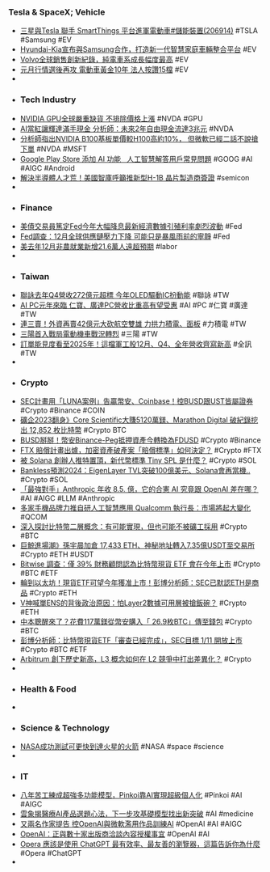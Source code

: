 ### Tesla & SpaceX; Vehicle
- [三星與Tesla 聯手 SmartThings 平台進軍電動車#儲能裝置(206914)](https://www.cool3c.com/article/206914) #TSLA #Samsung #EV
- [Hyundai-Kia宣布與Samsung合作，打造新一代智慧家庭車輛整合平台](https://news.u-car.com.tw/article/77212) #EV
- [Volvo全球銷售創新紀錄，純電車系成長幅度最高](https://news.u-car.com.tw/news/article/77211) #EV
- [元月行情選後再攻 電動車黃金10年 法人按讚15檔](https://www.ctee.com.tw/news/20240106700386-430201) #EV
-
- ### Tech Industry
- [NVIDIA GPU全球嚴重缺貨 不排除價格上漲](https://news.xfastest.com/nvidia/135835/nvidia-gpu-3/) #NVDA #GPU
- [AI當紅讓輝達滿手現金 分析師：未來2年自由現金流達3兆元](https://tw.news.yahoo.com/ai當紅讓輝達滿手現金-分析師-未來2年自由現金流達3兆元-085021208.html) #NVDA
- [分析師指出NVIDIA B100基板單價較H100高約10%， 但微軟已經二話不說搶下單](https://www.techbang.com/posts/112136-ming-chi-kuo-the-unit-price-of-nvidiab100-substrates-is-about) #NVDA #MSFT
- [Google Play Store 添加 AI 功能   人工智慧解答用戶常見問題](https://m.eprice.com.tw/mobile/talk/124/5806218/1) #GOOG #AI #AIGC #Android
- [解決半導體人才荒！美國智庫呼籲推新型H-1B 晶片製造商簽證](https://finance.technews.tw/2024/01/05/h-1b/) #semicon
-
- ### Finance
- [美債交易員篤定Fed今年大幅降息最新經濟數據引殖利率劇烈波動](https://news.cnyes.com/news/id/5425697) #Fed
- [Fed調查：12月全球供應鏈壓力下降 可能只是暴風雨前的寧靜](https://news.cnyes.com/news/id/5425725) #Fed
- [美去年12月非農就業新增21.6萬人遠超預期](https://news.cnyes.com/news/id/5425515) #labor
-
- ### Taiwan
- [聯詠去年Q4營收272億元超標 今年OLED驅動IC扮動能](https://news.cnyes.com/news/id/5425438) #聯詠 #TW
- [AI PC元年來臨 仁寶、廣達PC營收比重高有望受惠](https://news.cnyes.com/news/id/5425341) #AI #PC #仁寶 #廣達 #TW
- [連三賣！外資再賣42億元大砍航空雙雄 力拱力積電、面板](https://news.cnyes.com/news/id/5425561) #力積電 #TW
- [三陽首入戰局電動機車戰況轉烈](https://www.ctee.com.tw/news/20240105700116-439901) #三陽 #TW
- [訂單能見度看至2025年！這檔軍工股12月、Q4、全年營收齊寫新高](https://www.ctee.com.tw/news/20240105701321-430502) #全訊 #TW
-
- ### Crypto
- [SEC計畫用「LUNA案例」告贏幣安、Coinbase！控BUSD跟UST皆屬證券](https://www.blocktempo.com/sec-aims-to-topple-coinbase-and-binance-using-luna-victory/) #Crypto #Binance #COIN
- [礦企2023翻身》Core Scientific大賺5120萬鎂、Marathon Digital 破紀錄挖出 12,852 枚比特幣](https://www.blocktempo.com/core-scientific-marathon-digital-and-hut-8-release-monthly-operating-reports/) #Crypto BTC
- [BUSD掰掰！幣安Binance-Peg抵押資產今轉換為FDUSD](https://www.blocktempo.com/binance-peg-collateral-assets-are-now-converted-into-fdusd/) #Crypto #Binance
- [FTX 賠償計畫出爐，加密資產破產案「賠償標準」如何決定？](https://blockcast.it/2024/01/05/how-ftx-bankruptcy-claims-will-be-treated/) #Crypto #FTX
- [被 Solana 創辦人推特置頂，新代幣標準 Tiny SPL 是什麼？](https://blockcast.it/2024/01/06/introducing-the-new-token-standard-on-solana-tiny-spl/) #Crypto #SOL
- [Bankless預測2024：EigenLayer TVL突破100億美元、Solana會再當機..](https://www.blocktempo.com/bankless-2024-predictions/) #Crypto #SOL
- [「最強對手」Anthropic 年收 8.5. 億，它的合憲 AI 究竟跟 OpenAI 差在哪？](https://www.inside.com.tw/article/33823-anthropic) #AI #AIGC #LLM #Anthropic
- [多家手機品牌力推自研人工智慧應用 Qualcomm 執行長：市場將起大變化](https://m.eprice.com.tw/mobile/talk/102/5806221/1) #QCOM
- [深入探討比特幣二層概念：有可能實現，但也可能不被礦工採用](https://abmedia.io/dive-in-to-bitcoin-layer-2) #Crypto #BTC
- [巨鯨進場潮》孫宇晨加倉 17,433 ETH、神秘地址轉入7.35億USDT至交易所](https://www.blocktempo.com/justin-sun-address-withdrew-17433-eth-from-binance/) #Crypto #ETH #USDT
- [Bitwise 調查：僅 39% 財務顧問認為比特幣現貨 ETF 會在今年上市](https://blockcast.it/2024/01/05/mica-daily-0105/) #Crypto #BTC #ETF
- [輪到以太坊！現貨ETF可望今年獲准上市！彭博分析師：SEC已默認ETH是商品](https://www.blocktempo.com/james-seyffart-says-ether-etf-is-likely-coming/)  #Crypto #ETH
- [V神喊單ENS的背後政治原因：怕Layer2數據可用層被搶飯碗？](https://www.blocktempo.com/why-does-vitalik-praise-ens-so-much/) #Crypto #ETH
- [中本聰醒來了？花費117萬鎂從幣安購入「 26.9枚BTC」傳至錢包](https://www.blocktempo.com/someone-bought-27-bitcoin-from-binance-and-deposited-into-satoshi-wallet/) #Crypto #BTC
- [彭博分析師：比特幣現貨ETF「審查已經完成」，SEC目標 1/11 開放上市](https://www.blocktempo.com/bloomberg-analyst-bitcoin-spot-etf-approval-basically-done/) #Crypto #BTC #ETF
- [Arbitrum 創下歷史新高，L3 概念如何在 L2 競爭中打出差異化？](https://blockcast.it/2024/01/06/arbitrum-tap-new-aths-is-2024-the-year-of-l3/) #Crypto
-
- ### Health & Food
-
- ### Science & Technology
- [NASA成功測試可更快到達火星的火箭](https://www.natgeomedia.com/science/article/content-16915.html) #NASA #space #science
-
- ### IT
- [八年苦工練成超強多功能模型，Pinkoi靠AI實現超級個人化](https://www.ithome.com.tw/people/160690) #Pinkoi #AI #AIGC
- [雲象揭醫療AI產品選題心法，下一步攻基礎模型找出新突破](https://www.ithome.com.tw/people/160330) #AI #medicine
- [又兩名作家提告 控OpenAI與微軟濫用作品訓練AI](https://www.ctee.com.tw/news/20240106700499-430704) #OpenAI #AI #AIGC
- [OpenAI：正與數十家出版商洽談內容授權事宜](https://technews.tw/2024/01/05/openai-is-negotiating-with-publishers-for-licensing/) #OpenAI #AI
- [Opera 應該是使用 ChatGPT 最有效率、最友善的瀏覽器，這篇告訴你為什麼](https://www.kocpc.com.tw/archives/528264) #Opera #ChatGPT
-